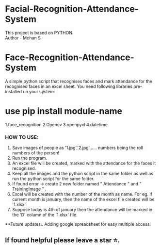 # Facial-Recognition-Attendance-System
This project is based on PYTHON.
<br>
Author - Mohan S

# Face-Recognition-Attendance-System
A simple python script that recognises faces and mark attendance for the recognised faces in an excel sheet.
You need following libraries pre-installed on your system:
# use pip install module-name
1.face_recognition
2.Opencv
3.openpyxl
4.datetime

### HOW TO USE:
1. Save images of people as '1.jpg','2.jpg'...... numbers being the roll numbers of the person!
2. Run the program.
3. An excel file will be created, marked with the attendance for the faces it recognised.
4. Keep all the images and the python script in the same folder as well as run the python script for the same folder.
5. If found error -> create 2 new folder named " Attendance " and " TrainingImage " .
6. Excel will be created with the number of the month as name. For eg. if current month is january, then the name of the excel file created will be '1.xlsx'.
7. Suppose today is 4th of january then the attendance will be marked in the 'D' column of the '1.xlsx' file.


**Future updates..
Adding google spreadsheet for easy multiple access.
## If found helpful please leave a star ⭐.
